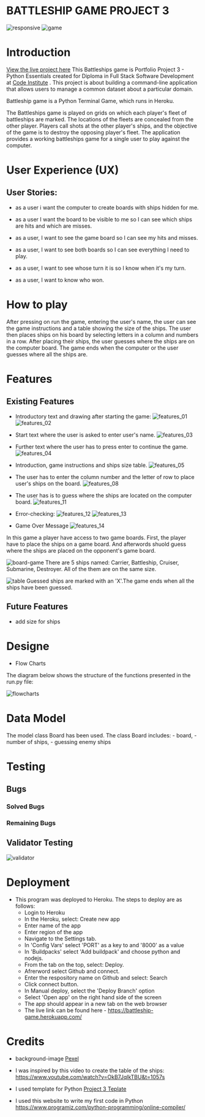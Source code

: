 # BATTLESHIP GAME PROJECT 3

![responsive](assets/image/responsive.png)
![game](assets/image/game.png)

# Introduction
[View the live project here](https://battleship-game.herokuapp.com/)
This Battleships game is Portfolio Project 3 - Python Essentials created for Diploma in Full Stack Software Development at [Code Institute](https://codeinstitute.net/se/) . This project is about building a command-line application that allows users to manage a common dataset about a particular domain.

Battleship game is a Python Terminal Game, which runs in Heroku. 

The Battleships game is played on grids on which each player's fleet of battleships are marked. The locations of the fleets are concealed from the other player. Players call shots at the other player's ships, and the objective of the game is to destroy the opposing player's fleet.
The application provides a working battleships game for a single user to play against the computer. 

# User Experience (UX)
## User Stories:
- as a user i want the computer to create boards with ships hidden for me.

- as a user I want the board to be visible to me so I can see which ships are hits and which are misses. 

- as a user, I want to see the game board so I can see my hits and misses.

- as a user, I want to see both boards so I can see everything I need to play.

- as a user, I want to see whose turn it is so I know when it's my turn.

- as a user, I want to know who won.

# How to play 

After pressing on run the game, entering the user's name, the user can see the game instructions and a table showing the size of the ships. The user then places ships on his board by selecting letters in a column and numbers in a row. After placing their ships, the user guesses where the ships are on the computer board. The game ends when the computer or the user guesses where all the ships are.

# Features
## Existing Features

- Introductory text and drawing after starting the game:
![features_01](assets/image/features_01.png)
![features_02](assets/image/features_02.png)

- Start text where the user is asked to enter user's name.
![features_03](assets/image/features_03.png)

- Further text where the user has to press enter to continue the game.
![features_04](assets/image/features_04.png)

- Introduction, game instructions and ships size table.
![features_05](assets/image/features_05.png)

- The user has to enter the column number and the letter of row to place user's ships on the board.
![features_08](assets/image/features_08.png)

- The user has is to guess where the ships are located on the computer board.
![features_11](assets/image/features_11.png)

- Error-checking:
![features_12](assets/image/features_12.png)
![features_13](assets/image/features_13.png)

- Game Over Message
![features_14](assets/image/features_14.png)





In this game a player have access to two game boards. First, the player have to place the ships on a game board. And afterwords shuold guess where the ships are placed on the opponent's game board. 

![board-game](assets/image/game-board.png)
There are 5 ships named: Carrier, Battleship, Cruiser, Submarine, Destroyer. All of the them are on the same size.

![table](assets/image/table.png)
Guessed ships are marked with an 'X'.The game ends when all the ships have been guessed.
## Future Features
- add size for ships

# Designe
- Flow Charts

The diagram below shows the structure of the functions presented in the run.py file:

![flowcharts](assets/image/flowcharts.png)

# Data Model
The model class Board has been used. 
The class Board includes:
    - board, 
    - number of ships, 
    - guessing enemy ships
# Testing
## Bugs
### Solved Bugs
### Remaining Bugs
## Validator Testing 
![validator](assets/image/validator.png)
# Deployment

- This program was deployed to Heroku. The steps to deploy are as follows:
    - Login to Heroku
    - In the Heroku, select: Create new app
    - Enter name of the app
    - Enter region of the app
    - Navigate to the Settings tab.
    - In 'Config Vars' select 'PORT' as a key to and '8000' as a value
    - In 'Buildpacks' select 'Add buildpack' and choose python and nodejs.
    - From the tab on the top, select: Deploy.
    - Afrerword select Github and connect.
    - Enter the respository name on Github and select: Search
    - Click connect button.
    - In Manual deploy, select the 'Deploy Branch' option
    - Select 'Open app' on the right hand side of the screen
    - The app should appear in a new tab on the web browser
    - The live link can be found here - https://battleship-game.herokuapp.com/
# Credits
- background-image [Pexel](https://www.pexels.com/sv-se/foto/'hav-himmel-vatten-moln-445363/)

- I was inspired by this video to create the table of the ships: https://www.youtube.com/watch?v=OkB7JqlkTBU&t=1057s

- I used template for Python [Project 3 Teplate](https://github.com/Code-Institute-Org/python-essentials-template)

- I used this website to write my first code in Python https://www.programiz.com/python-programming/online-compiler/






